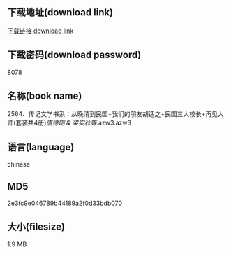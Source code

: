 ## 下载地址(download link)
[下载链接 download link](https://voluble-croquembouche-d321dc.netlify.app/?s=2564%E3%80%81%E4%BC%A0%E8%AE%B0%E6%96%87%E5%AD%A6%E4%B9%A6%E7%B3%BB%EF%BC%9A%E4%BB%8E%E6%99%9A%E6%B8%85%E5%88%B0%E6%B0%91%E5%9B%BD%2B%E6%88%91%E4%BB%AC%E7%9A%84%E6%9C%8B%E5%8F%8B%E8%83%A1%E9%80%82%E4%B9%8B%2B%E6%B0%91%E5%9B%BD%E4%B8%89%E5%A4%A7%E6%A0%A1%E9%95%BF%2B%E5%86%8D%E8%A7%81%E5%A4%A7%E5%B8%88%28%E5%A5%97%E8%A3%85%E5%85%B14%E5%86%8C%29_%E5%94%90%E5%BE%B7%E5%88%9A+%26+%E6%A2%81%E5%AE%9E%E7%A7%8B%E7%AD%89_.azw3)

## 下载密码(download password)
8078

## 名称(book name)
2564、传记文学书系：从晚清到民国+我们的朋友胡适之+民国三大校长+再见大师(套装共4册)_唐德刚 & 梁实秋等_.azw3.azw3

## 语言(language)
chinese

## MD5
2e3fc9e046789b44189a2f0d33bdb070

## 大小(filesize)
1.9 MB

